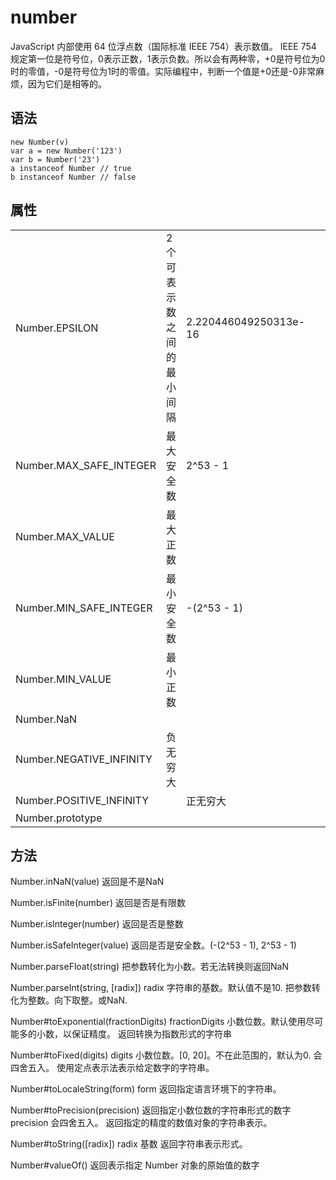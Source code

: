 # number
JavaScript 内部使用 64 位浮点数（国际标准 IEEE 754）表示数值。
IEEE 754 规定第一位是符号位，0表示正数，1表示负数。所以会有两种零，+0是符号位为0时的零值，-0是符号位为1时的零值。实际编程中，判断一个值是+0还是-0非常麻烦，因为它们是相等的。

## 语法
```
new Number(v)
var a = new Number('123')
var b = Number('23')
a instanceof Number // true
b instanceof Number // false
```

## 属性
||||||
|-|-|-|-|-|
|Number.EPSILON|2个可表示数之间的最小间隔| 2.220446049250313e-16|||
|Number.MAX_SAFE_INTEGER|最大安全数|2^53 - 1|||
|Number.MAX_VALUE|最大正数||||
|Number.MIN_SAFE_INTEGER|最小安全数|-(2^53 - 1)|||
|Number.MIN_VALUE|最小正数||||
|Number.NaN|||||
|Number.NEGATIVE_INFINITY|负无穷大||||
|Number.POSITIVE_INFINITY||正无穷大|||
|Number.prototype|||||

## 方法
Number.inNaN(value)
返回是不是NaN

Number.isFinite(number)
返回是否是有限数

Number.isInteger(number)
返回是否是整数

Number.isSafeInteger(value)
返回是否是安全数。(-(2^53 - 1), 2^53 - 1)

Number.parseFloat(string)
把参数转化为小数。若无法转换则返回NaN

Number.parseInt(string, [radix])
radix 字符串的基数。默认值不是10.
把参数转化为整数。向下取整。或NaN.

Number#toExponential(fractionDigits)
fractionDigits 小数位数。默认使用尽可能多的小数，以保证精度。
返回转换为指数形式的字符串

Number#toFixed(digits)
digits 小数位数。[0, 20]。不在此范围的，默认为0.
会四舍五入。
使用定点表示法表示给定数字的字符串。

Number#toLocaleString(form)
form
返回指定语言环境下的字符串。

Number#toPrecision(precision)  返回指定小数位数的字符串形式的数字
precision
会四舍五入。
返回指定的精度的数值对象的字符串表示。

Number#toString([radix])
radix 基数
返回字符串表示形式。

Number#valueOf()
返回表示指定 Number 对象的原始值的数字